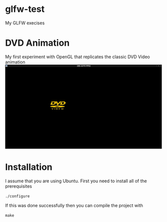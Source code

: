 # glfw-test
My GLFW execises

# DVD Animation
My first experiment with OpenGL that replicates the classic DVD Video animation
![](misc/dvdanim.jpg)

# Installation
I assume that you are using Ubuntu. First you need to install all of the prerequisites

```./configure```

If this was done successfully then you can compile the project with

```make```